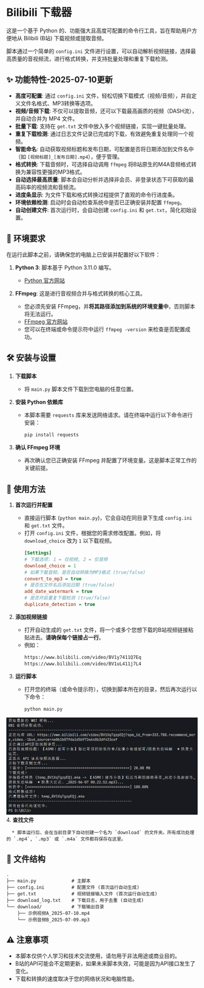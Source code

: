 # Bilibili 下载器

这是一个基于 Python 的、功能强大且高度可配置的命令行工具，旨在帮助用户方便地从 Bilibili (B站) 下载视频或提取音频。

脚本通过一个简单的 `config.ini` 文件进行设置，可以自动解析视频链接，选择最高质量的音视频流，进行格式转换，并支持批量处理和重复下载检测。

## ✨ 功能特性-2025-07-10更新

  * **高度可配置**: 通过 `config.ini` 文件，轻松切换下载模式（视频/音频），并自定义文件名格式、MP3转换等选项。
  * **视频/音频下载**: 不仅可以提取音频，还可以下载最高画质的视频（DASH流），并自动合并为 MP4 文件。
  * **批量下载**: 支持在 `get.txt` 文件中放入多个视频链接，实现一键批量处理。
  * **重复下载检测**: 通过日志文件记录已完成的下载，有效避免重复处理同一个视频。
  * **智能命名**: 自动获取视频标题和发布日期，可配置是否将日期添加到文件名中（如 `[视频标题]_[发布日期].mp4`），便于管理。
  * **格式转换**: 下载音频时，可选择自动调用 `ffmpeg` 将B站原生的M4A音频格式转换为兼容性更强的MP3格式。
  * **自动选择最高质量**: 脚本会自动分析并选择非会员、非登录状态下可获取的最高码率的视频流和音频流。
  * **进度条显示**: 为文件下载和格式转换过程提供了直观的命令行进度条。
  * **环境依赖检测**: 启动时会自动检查系统中是否已正确安装并配置 `ffmpeg`。
  * **自动创建文件**: 首次运行时，会自动创建 `config.ini` 和 `get.txt`，简化初始设置。

## 🚀 环境要求

在运行此脚本之前，请确保您的电脑上已安装并配置好以下软件：

1.  **Python 3**: 脚本基于 Python 3.11.0 编写。

      * [Python 官方网站](https://www.python.org/)

2.  **FFmpeg**: 这是进行音视频合并与格式转换的核心工具。

      * 您必须先安装 FFmpeg，并**将其路径添加到系统的环境变量中**，否则脚本将无法运行。
      * [FFmpeg 官方网站](https://ffmpeg.org/download.html)
      * 您可以在终端或命令提示符中运行 `ffmpeg -version` 来检查是否配置成功。

## 🛠️ 安装与设置

1.  **下载脚本**

      * 将 `main.py` 脚本文件下载到您电脑的任意位置。

2.  **安装 Python 依赖库**

      * 本脚本需要 `requests` 库来发送网络请求。请在终端中运行以下命令进行安装：
        ```sh
        pip install requests
        ```

3.  **确认 FFmpeg 环境**

      * 再次确认您已正确安装 FFmpeg 并配置了环境变量。这是脚本正常工作的关键前提。

## 📝 使用方法

1.  **首次运行并配置**

      * 直接运行脚本 (`python main.py`)，它会自动在同目录下生成 `config.ini` 和 `get.txt` 文件。
      * 打开 `config.ini` 文件，根据您的需求修改配置。例如，将 `download_choice` 改为 `1` 以下载视频。
        ```ini
        [Settings]
        # 下载选项: 1 = 仅视频, 2 = 仅音频
        download_choice = 1
        # 如果下载音频，是否自动转换为MP3格式 (true/false)
        convert_to_mp3 = true
        # 是否在文件名后添加日期 (true/false)
        add_date_watermark = true
        # 是否开启重复下载检测 (true/false)
        duplicate_detection = true
        ```

2.  **添加视频链接**

      * 打开自动生成的 `get.txt` 文件，将一个或多个您想下载的B站视频链接粘贴进去。**请确保每个链接占一行**。
      * 例如：
        ```txt
        https://www.bilibili.com/video/BV1y7411Q7Eq
        https://www.bilibili.com/video/BV1uL411j7L4
        ```

3.  **运行脚本**

      * 打开您的终端（或命令提示符），切换到脚本所在的目录，然后再次运行以下命令：
        ```sh
        python main.py
        ```
![使用示例-执行main.py](images/示例.png)
4.  **查找文件**

      * 脚本运行后，会在当前目录下自动创建一个名为 `download` 的文件夹。所有成功处理的 `.mp4`, `.mp3` 或 `.m4a` 文件都将保存在这里。

## 📁 文件结构

```
.
├── main.py             # 主脚本
├── config.ini          # 配置文件 (首次运行自动生成)
├── get.txt             # 视频链接输入文件 (首次运行自动生成)
├── download_log.txt    # 下载日志，用于去重 (自动生成)
└── download/           # 下载输出目录
    ├── 示例视频A_2025-07-10.mp4
    └── 示例音频B_2025-07-09.mp3
```

## ⚠️ 注意事项

  * 本脚本仅供个人学习和技术交流使用，请勿用于非法用途或商业目的。
  * B站的API可能会不定期更新，如果未来脚本失效，可能是因为API接口发生了变化。
  * 下载和转换的速度取决于您的网络状况和电脑性能。
